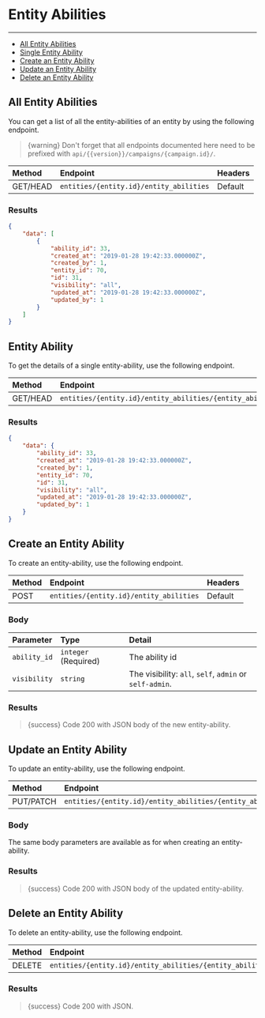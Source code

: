 # Entity Abilities

---

- [All Entity Abilities](#all-entity-abilities)
- [Single Entity Ability](#entity-ability)
- [Create an Entity Ability](#create-entity-ability)
- [Update an Entity Ability](#update-entity-ability)
- [Delete an Entity Ability](#delete-entity-ability)

<a name="all-entity-abilities"></a>
## All Entity Abilities

You can get a list of all the entity-abilities of an entity by using the following endpoint.

> {warning} Don't forget that all endpoints documented here need to be prefixed with `api/{{version}}/campaigns/{campaign.id}/`.


| Method | Endpoint| Headers |
| :- |   :-   |  :-  |
| GET/HEAD | `entities/{entity.id}/entity_abilities` | Default |

### Results
```json
{
    "data": [
        {
            "ability_id": 33,
            "created_at": "2019-01-28 19:42:33.000000Z",
            "created_by": 1,
            "entity_id": 70,
            "id": 31,
            "visibility": "all",
            "updated_at": "2019-01-28 19:42:33.000000Z",
            "updated_by": 1
        }
    ]
}
```


<a name="entity-ability"></a>
## Entity Ability

To get the details of a single entity-ability, use the following endpoint.

| Method | Endpoint| Headers |
| :- |   :-   |  :-  |
| GET/HEAD | `entities/{entity.id}/entity_abilities/{entity_ability.id}` | Default |

### Results
```json
{
    "data": {
        "ability_id": 33,
        "created_at": "2019-01-28 19:42:33.000000Z",
        "created_by": 1,
        "entity_id": 70,
        "id": 31,
        "visibility": "all",
        "updated_at": "2019-01-28 19:42:33.000000Z",
        "updated_by": 1
    }
}
```


<a name="create-entity-ability"></a>
## Create an Entity Ability

To create an entity-ability, use the following endpoint.

| Method | Endpoint| Headers |
| :- |   :-   |  :-  |
| POST | `entities/{entity.id}/entity_abilities` | Default |

### Body

| Parameter | Type | Detail |
| :- |   :-   |  :-  |
| `ability_id` | `integer` (Required) | The ability id |
| `visibility` | `string` | The visibility: `all`, `self`, `admin` or `self-admin`. |

### Results

> {success} Code 200 with JSON body of the new entity-ability.


<a name="update-entity-ability"></a>
## Update an Entity Ability

To update an entity-ability, use the following endpoint.

| Method | Endpoint| Headers |
| :- |   :-   |  :-  |
| PUT/PATCH | `entities/{entity.id}/entity_abilities/{entity_ability.id}` | Default |

### Body

The same body parameters are available as for when creating an entity-ability.

### Results

> {success} Code 200 with JSON body of the updated entity-ability.


<a name="delete-entity-ability"></a>
## Delete an Entity Ability

To delete an entity-ability, use the following endpoint.

| Method | Endpoint| Headers |
| :- |   :-   |  :-  |
| DELETE | `entities/{entity.id}/entity_abilities/{entity_ability.id}` | Default |

### Results

> {success} Code 200 with JSON.
